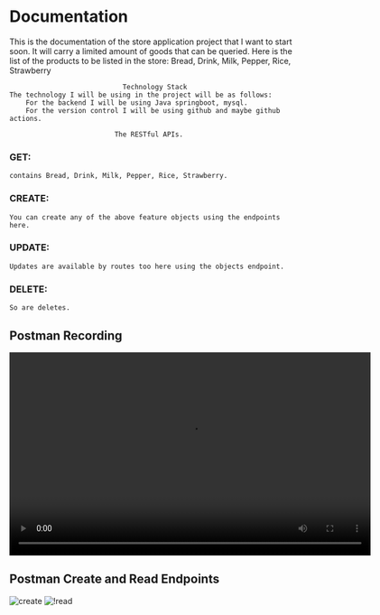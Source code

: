 # Documentation

This is the documentation of the store application project that I want to start soon. It will
carry a limited amount of goods that can be queried.
Here is the list of the products to be listed in the store: Bread, Drink, Milk, Pepper, Rice, Strawberry

                                Technology Stack 
    The technology I will be using in the project will be as follows:
        For the backend I will be using Java springboot, mysql.
        For the version control I will be using github and maybe github actions.

                              The RESTful APIs.
### GET:
    contains Bread, Drink, Milk, Pepper, Rice, Strawberry.

### CREATE: 
    You can create any of the above feature objects using the endpoints here.
### UPDATE:
    Updates are available by routes too here using the objects endpoint.
### DELETE:
    So are deletes.

## Postman Recording
<video width="640" height="360" controls>
  <source src="/image/EndpointTesting.mp4" type="video/mp4">
  Your browser does not support the video tag.
</video>

## Postman Create and Read Endpoints
![create](image/Drink-post.png)
![!read](image/Drink-get.png)

